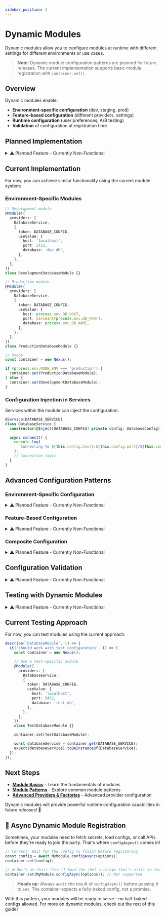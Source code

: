 ```yaml
---
sidebar_position: 4
---
```


# Dynamic Modules

Dynamic modules allow you to configure modules at runtime with different settings for different environments or use cases.

> **Note**: Dynamic module configuration patterns are planned for future releases. The current implementation supports basic module registration with `container.set()`.

## Overview

Dynamic modules enable:

- **Environment-specific configuration** (dev, staging, prod)
- **Feature-based configuration** (different providers, settings)
- **Runtime configuration** (user preferences, A/B testing)
- **Validation** of configuration at registration time

## Planned Implementation

<details>
<summary>⚠️ Planned Feature - Currently Non-Functional</summary>

Dynamic module configuration with `.config()` and `.configAsync()` methods is planned for future releases. This will allow runtime configuration of modules.

```typescript
// Planned API - Not yet implemented
interface DatabaseConfig {
  host: string;
  port: number;
  database: string;
  username?: string;
  password?: string;
}

@Module({
  providers: [DatabaseService, { token: DATABASE_CONFIG, useValue: {} }],
})
class DatabaseModule extends DynamicModule<DatabaseConfig> {
  protected readonly configToken = DATABASE_CONFIG;
  protected readonly moduleConfig = {
    providers: [DatabaseService, { token: DATABASE_CONFIG, useValue: {} }],
  };
}

// Usage
const container = new Nexus();

// Synchronous configuration
container.set(
  DatabaseModule.config({
    host: 'localhost',
    port: 5432,
    database: 'myapp',
  })
);

// Asynchronous configuration
container.set(
  DatabaseModule.configAsync(async () => ({
    host: process.env.DB_HOST,
    port: parseInt(process.env.DB_PORT),
    database: process.env.DB_NAME,
    username: process.env.DB_USER,
    password: process.env.DB_PASS,
  }))
);
```

</details>

## Current Implementation

For now, you can achieve similar functionality using the current module system:

### Environment-Specific Modules

```typescript
// Development module
@Module({
  providers: [
    DatabaseService,
    {
      token: DATABASE_CONFIG,
      useValue: {
        host: 'localhost',
        port: 5432,
        database: 'dev_db',
      },
    },
  ],
})
class DevelopmentDatabaseModule {}

// Production module
@Module({
  providers: [
    DatabaseService,
    {
      token: DATABASE_CONFIG,
      useValue: {
        host: process.env.DB_HOST,
        port: parseInt(process.env.DB_PORT),
        database: process.env.DB_NAME,
      },
    },
  ],
})
class ProductionDatabaseModule {}

// Usage
const container = new Nexus();

if (process.env.NODE_ENV === 'production') {
  container.set(ProductionDatabaseModule);
} else {
  container.set(DevelopmentDatabaseModule);
}
```

### Configuration Injection in Services

Services within the module can inject the configuration:

```typescript
@Service(DATABASE_SERVICE)
class DatabaseService {
  constructor(@Inject(DATABASE_CONFIG) private config: DatabaseConfig) {}

  async connect() {
    console.log(
      `Connecting to ${this.config.host}:${this.config.port}/${this.config.database}`
    );
    // Connection logic
  }
}
```

## Advanced Configuration Patterns

### Environment-Specific Configuration

<details>
<summary>⚠️ Planned Feature - Currently Non-Functional</summary>

This pattern will be supported with dynamic module configuration in future releases.

```typescript
@Module({
  providers: [LoggerService, { token: LOG_CONFIG, useValue: {} }],
})
class LoggingModule extends DynamicModule<LogConfig> {
  protected readonly configToken = LOG_CONFIG;
  protected readonly moduleConfig = {
    providers: [LoggerService, { token: LOG_CONFIG, useValue: {} }],
  };
}

// Usage based on environment
const container = new Nexus();

// Development configuration
container.set(
  LoggingModule.config({
    level: 'debug',
    format: 'detailed',
  })
);

// Production configuration
container.set(
  LoggingModule.config({
    level: 'info',
    format: 'json',
  })
);

// Testing configuration
container.set(
  LoggingModule.config({
    level: 'error',
    format: 'minimal',
  })
);
```

</details>

### Feature-Based Configuration

<details>
<summary>⚠️ Planned Feature - Currently Non-Functional</summary>

This pattern will be supported with dynamic module configuration in future releases.

```typescript
interface EmailConfig {
  provider: 'smtp' | 'sendgrid' | 'mailgun';
  apiKey?: string;
  smtpConfig?: {
    host: string;
    port: number;
    secure: boolean;
  };
}

@Module({
  providers: [EmailService, { token: EMAIL_CONFIG, useValue: {} }],
})
class EmailModule extends DynamicModule<EmailConfig> {
  protected readonly configToken = EMAIL_CONFIG;
  protected readonly moduleConfig = {
    providers: [EmailService, { token: EMAIL_CONFIG, useValue: {} }],
  };
}

// Usage
const container = new Nexus();

// Choose email provider based on configuration
if (process.env.EMAIL_PROVIDER === 'sendgrid') {
  container.set(
    EmailModule.config({
      provider: 'sendgrid',
      apiKey: process.env.SENDGRID_API_KEY,
    })
  );
} else if (process.env.EMAIL_PROVIDER === 'mailgun') {
  container.set(
    EmailModule.config({
      provider: 'mailgun',
      apiKey: process.env.MAILGUN_API_KEY,
    })
  );
} else {
  container.set(
    EmailModule.config({
      provider: 'smtp',
      smtpConfig: {
        host: process.env.SMTP_HOST,
        port: parseInt(process.env.SMTP_PORT),
        secure: process.env.SMTP_SECURE === 'true',
      },
    })
  );
}
```

</details>

### Composite Configuration

<details>
<summary>⚠️ Planned Feature - Currently Non-Functional</summary>

This pattern will be supported with dynamic module configuration in future releases.

```typescript
@Module({
  providers: [AppService, { token: APP_CONFIG, useValue: {} }],
})
class AppModule extends DynamicModule<{
  database: DatabaseConfig;
  email: EmailConfig;
  logging: LogConfig;
}> {
  protected readonly configToken = APP_CONFIG;
  protected readonly moduleConfig = {
    providers: [AppService, { token: APP_CONFIG, useValue: {} }],
    imports: [
      DatabaseModule.config({} as DatabaseConfig),
      EmailModule.config({} as EmailConfig),
      LoggingModule.config({} as LogConfig),
    ],
  };
}

// Usage
const container = new Nexus();
container.set(
  AppModule.config({
    database: {
      host: 'localhost',
      port: 5432,
      database: 'myapp',
    },
    email: {
      provider: 'sendgrid',
      apiKey: process.env.SENDGRID_API_KEY,
    },
    logging: {
      level: process.env.NODE_ENV === 'production' ? 'info' : 'debug',
    },
  })
);
```

</details>

## Configuration Validation

<details>
<summary>⚠️ Planned Feature - Currently Non-Functional</summary>

Configuration validation will be supported with dynamic module configuration in future releases.

```typescript
@Module({
  providers: [DatabaseService, { token: DATABASE_CONFIG, useValue: {} }],
})
class DatabaseModule extends DynamicModule<DatabaseConfig> {
  protected readonly configToken = DATABASE_CONFIG;
  protected readonly moduleConfig = {
    providers: [DatabaseService, { token: DATABASE_CONFIG, useValue: {} }],
  };

  static config(config: DatabaseConfig) {
    // Validate configuration
    if (!config.host) {
      throw new Error('Database host is required');
    }
    if (!config.port || config.port < 1 || config.port > 65535) {
      throw new Error('Database port must be between 1 and 65535');
    }
    if (!config.database) {
      throw new Error('Database name is required');
    }

    return super.config(config);
  }
}
```

</details>

## Testing with Dynamic Modules

<details>
<summary>⚠️ Planned Feature - Currently Non-Functional</summary>

Testing with dynamic module configuration will be supported in future releases.

```typescript
describe('DatabaseModule', () => {
  it('should work with test configuration', () => {
    const container = new Nexus();
    container.set(
      DatabaseModule.config({
        host: 'localhost',
        port: 5432,
        database: 'test_db',
      })
    );

    const databaseService = container.get(DATABASE_SERVICE);
    expect(databaseService).toBeInstanceOf(DatabaseService);
  });

  it('should validate configuration', () => {
    expect(() => {
      const container = new Nexus();
      container.set(
        DatabaseModule.config({
          host: '', // Invalid
          port: 5432,
          database: 'test_db',
        })
      );
    }).toThrow('Database host is required');
  });
});
```

</details>

## Current Testing Approach

For now, you can test modules using the current approach:

```typescript
describe('DatabaseModule', () => {
  it('should work with test configuration', () => {
    const container = new Nexus();

    // Use a test-specific module
    @Module({
      providers: [
        DatabaseService,
        {
          token: DATABASE_CONFIG,
          useValue: {
            host: 'localhost',
            port: 5432,
            database: 'test_db',
          },
        },
      ],
    })
    class TestDatabaseModule {}

    container.set(TestDatabaseModule);

    const databaseService = container.get(DATABASE_SERVICE);
    expect(databaseService).toBeInstanceOf(DatabaseService);
  });
});
```

## Next Steps

- **[Module Basics](module-basics.md)** - Learn the fundamentals of modules
- **[Module Patterns](module-patterns.md)** - Explore common module patterns
- **[Advanced Providers & Factories](advanced/advanced-providers-and-factories.md)** - Advanced provider configuration

Dynamic modules will provide powerful runtime configuration capabilities in future releases! 🚀

## 🚀 Async Dynamic Module Registration

Sometimes, your modules need to fetch secrets, load configs, or call APIs before they're ready to join the party. That's where `configAsync()` comes in!

```typescript
// Correct: Wait for the config to finish before registering
const config = await MyModule.configAsync(options);
container.set(config);

// ❌ Don't do this! (You'll hand the chef a recipe that's still in the oven)
container.set(MyModule.configAsync(options)); // Not supported
```

> **Heads up:** Always `await` the result of `configAsync()` before passing it to `set`. The container expects a fully-baked config, not a promise.

With this pattern, your modules will be ready to serve—no half-baked configs allowed. For more on dynamic modules, check out the rest of this guide!
